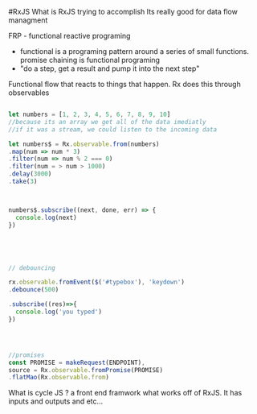 #RxJS
What is RxJS trying to accomplish
Its really good for data flow managment


FRP - functional reactive programing 
- functional is a programing pattern around a series of small functions. promise chaining is functional programing 
- "do a step, get a result and pump it into the next step" 

Functional flow that reacts to things that happen. Rx does this through observables 

```javascript 

let numbers = [1, 2, 3, 4, 5, 6, 7, 8, 9, 10]
//because its an array we get all of the data imediatly 
//if it was a stream, we could listen to the incoming data 

let numbers$ = Rx.observable.from(numbers)
.map(num => num * 3)
.filter(num => num % 2 === 0)
.filter(num = > num > 1000)
.delay(3000)
.take(3)



numbers$.subscribe((next, done, err) => {
  console.log(next)
})





// debouncing

rx.observable.fromEvent($('#typebox'), 'keydown')
.debounce(500)

.subscribe((res)=>{
  console.log('you typed')
})




//promises
const PROMISE = makeRequest(ENDPOINT),
source = Rx.observable.fromPromise(PROMISE)
.flatMao(Rx.observable.from)


```


What is cycle JS ? a front end framwork what works off of RxJS. It has inputs and outputs and etc... 


